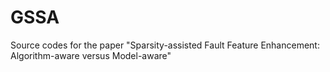 # GSSA
Source codes for the paper "Sparsity-assisted Fault Feature Enhancement: Algorithm-aware versus Model-aware"
